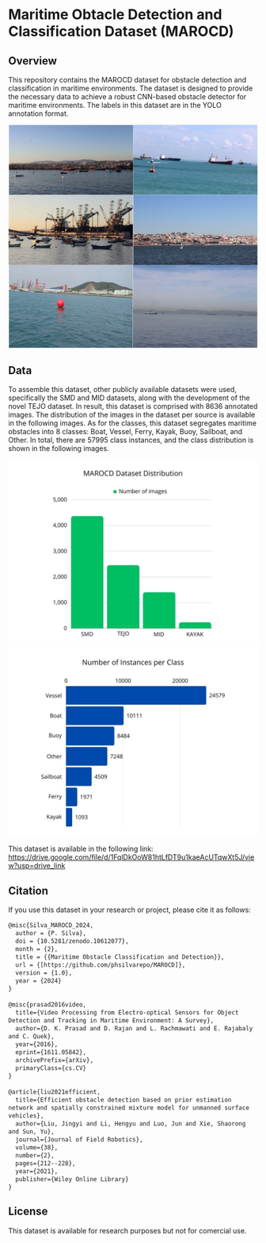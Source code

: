 # Maritime Obtacle Detection and Classification Dataset (MAROCD)

## Overview
This repository contains the MAROCD dataset for obstacle detection and classification in maritime environments. The dataset is designed to provide the necessary data to achieve a robust CNN-based obstacle detector for maritime environments. The labels in this dataset are in the YOLO annotation format.

![Dataset Overview](https://github.com/phsilvarepo/MAROCD/blob/main/dataset.png)

## Data
To assemble this dataset, other publicly available datasets were used, specifically the SMD and MID datasets, along with the development of the novel TEJO dataset. In result, this dataset is comprised with 8636 annotated images. The distribution of the images in the dataset per source is available in the following images. As for the classes, this dataset segregates maritime obstacles into 8 classes: Boat, Vessel, Ferry, Kayak, Buoy, Sailboat, and Other. In total, there are 57995 class instances, and the class distribution is shown in the following images.

![Dataset Distribution](https://github.com/phsilvarepo/MAROCD/blob/main/Dataset%20Distribution.jpg)
![Number of Instances per Class](https://github.com/phsilvarepo/MAROCD/blob/main/Number%20of%20Instances%20per%20Class.jpg)

This dataset is available in the following link: https://drive.google.com/file/d/1FqlDkOoW81htLfDT9u1kaeAcUTqwXt5J/view?usp=drive_link

## Citation
If you use this dataset in your research or project, please cite it as follows:

```
@misc{Silva_MAROCD_2024,
  author = {P. Silva},
  doi = {10.5281/zenodo.10612077},
  month = {2},
  title = {{Maritime Obstacle Classification and Detection}},
  url = {[https://github.com/phsilvarepo/MAROCD]},
  version = {1.0},
  year = {2024}
}

@misc{prasad2016video,
  title={Video Processing from Electro-optical Sensors for Object Detection and Tracking in Maritime Environment: A Survey}, 
  author={D. K. Prasad and D. Rajan and L. Rachmawati and E. Rajabaly and C. Quek},
  year={2016},
  eprint={1611.05842},
  archivePrefix={arXiv},
  primaryClass={cs.CV}
}

@article{liu2021efficient,
  title={Efficient obstacle detection based on prior estimation network and spatially constrained mixture model for unmanned surface vehicles},
  author={Liu, Jingyi and Li, Hengyu and Luo, Jun and Xie, Shaorong and Sun, Yu},
  journal={Journal of Field Robotics},
  volume={38},
  number={2},
  pages={212--228},
  year={2021},
  publisher={Wiley Online Library}
}
```

## License
This dataset is available for research purposes but not for comercial use.
